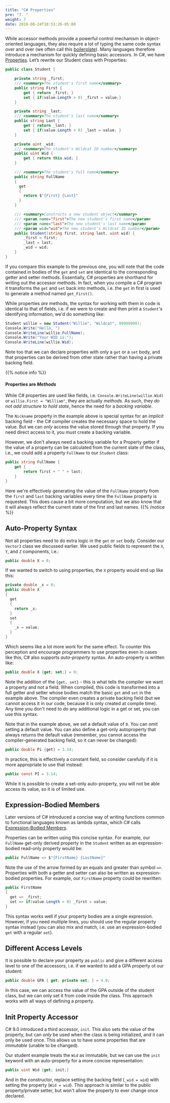 ```yaml
---
title: "C# Properties"
pre: "7. "
weight: 7
date: 2018-08-24T10:53:26-05:00
---
```


While accessor methods provide a powerful control mechanism in object-oriented languages, they also require a lot of typing the same code syntax over and over (we often call this [boilerplate](https://en.wikipedia.org/wiki/Boilerplate_text)).  Many languages therefore introduce a mechanism for quickly defining basic accessors.  In C#, we have [Properties](https://docs.microsoft.com/en-us/dotnet/csharp/programming-guide/classes-and-structs/properties).  Let’s rewrite our Student class with Properties:

```csharp
public class Student {

    private string _first;
    /// <summary>The student's first name</summary>
    public string First {
        get { return _first; }
        set { if(value.Length > 0) _first = value;}
    }

    private string _last;
    /// <summary>The student's last name</summary>
    public string Last {
        get { return _last; }
        set { if(value.Length > 0) _last = value; }
    }

    private uint _wid;
    /// <summary>The student's Wildcat ID number</summary>
    public uint Wid {
        get { return this.wid; }
    }

    /// <summary>The student's full name</summary>
    public string FullName 
    {
      get 
      {
        return $"{First} {Last}"
      }
    }

    /// <summary>Constructs a new student object</summary>
    /// <param name="first">The new student's first name</param>
    /// <param name="last">The new student's last name</param>
    /// <param wid="wid">The new student's Wildcat ID number</param>
    public Student(string first, string last, uint wid) {
        _first = first;
        _last = last;
        _wid = wid;
    }
}
```

If you compare this example to the previous one, you will note that the code contained in bodies of the `get` and `set` are identical to the corresponding getter and setter methods. Essentially, C# properties are shorthand for writing out the accessor methods.  In fact, when you compile a C# program it transforms the `get` and `set` back into methods, i.e. the `get` in first is used to generate a method named `get_First()`.

While properties _are_ methods, the syntax for working with them in code is identical to that of fields, i.e. if we were to create and then print a `Student`'s identifying information, we'd do something like: 

```csharp
Student willie = new Student("Willie", "Wildcat", 99999999);
Console.Write("Hello, ")
Console.WriteLine(willie.FullName);
Console.Write("Your WID is:");
Console.WriteLine(willie.Wid);
```

Note too that we can declare properties with only a `get` or a `set` body, and that properties can be derived from other state rather than having a private backing field.


{{% notice info %}}
#### Properties are _Methods_

While C# properties are used like fields, i.e. `Console.WriteLine(willie.Wid)` or `willie.First = "William"`, they are actually _methods_.  As such, they _do not add structure to hold state_, hence the need for a _backing variable_.  

The `Nickname` property in the example above is special syntax for an _implicit_ backing field - the C# compiler creates the necessary space to hold the value.  But we can _only_ access the value stored through that property.  If you need direct access to it, you _must_ create a backing variable.

However, we don't always need a backing variable for a Property getter if the value of a property can be calculated from the current state of the class, i.e., we could add a property `FullName` to our `Student` class:

```csharp 
public string FullName {
    get {
        return first + " " + last;
    }
}
```

Here we're effectively generating the value of the `FullName` property from the `first` and `last` backing variables every time the `FullName` property is requested.  This does cause a bit more computation, but we also know that it will always reflect the current state of the first and last names.
{{% /notice %}}

## Auto-Property Syntax
Not all properties need to do extra logic in the `get` or `set` body.  Consider our `Vector3` class we discussed earlier. We used public fields to represent the `X`, `Y`, and `Z` components, i.e.:

```csharp
public double X = 0;
```

If we wanted to switch to using properties, the `X` property would end up like this:

```csharp
private double _x = 0;
public double X 
{
  get 
  {
    return _x;
  }
  set 
  {
    _x = value;
  }
}
```

Which seems like a lot more work for the same effect. To counter this perception and encourage programmers to use properties even in cases like this, C# also supports _auto-property_ syntax. An auto-property is written like:

```csharp
public double X {get; set;} = 0;
```

Note the addition of the `{get, set}` - this is what tells the compiler we want a property and not a field.  When compiled, this code is transformed into a full getter and setter whose bodies match the basic `get` and `set` in the example above. The compiler even creates a private backing field (but we cannot access it in our code, because it is only created at compile time).  Any time you don't need to do any additional logic in a get or set, you can use this syntax.  

Note that in the example above, we set a default value of `0`.  You can omit setting a default value.  You can also define a get-only autoproperty that always returns the default value (remember, you cannot access the compiler-generated backing field, so it can never be changed):

```csharp
public double Pi {get} = 3.14;
```

In practice, this is effectively a constant field, so consider carefully if it is more appropriate to use that instead:

```csharp
public const PI = 3.14;
```

While it is possible to create a set-only auto-property, you will not be able access its value, so it is of limited use.

## Expression-Bodied Members

Later versions of C# introduced a concise way of writing functions common to functional languages known as lambda syntax, which C# calls [Expression-Bodied Members](https://learn.microsoft.com/en-us/dotnet/csharp/programming-guide/statements-expressions-operators/expression-bodied-members). 

Properties can be written using this concise syntax.  For example, our `FullName` get-only derived property in the `Student` written as an expression-bodied read-only property would be:

```csharp
public FullName => $"{FirstName} {LastName}"
```

Note the use of the arrow formed by an equals and greater than symbol `=>`.  Properties with both a getter and setter can also be written as expression-bodied properties.  For example, our `FirstName` property could be rewritten:

```csharp
public FirstName 
{
  get => _first;
  set => if(value.Length > 0) _first = value;
}
```

This syntax works well if your property bodies are a single expression.  However, if you need multiple lines, you should use the regular property syntax instead (you can also mix and match, i.e. use an expression-bodied `get` with a regular `set`).

## Different Access Levels

It is possible to declare your property as `public` and give a different access level to one of the accessors, i.e. if we wanted to add a GPA property ot our student:

```csharp
public double GPA { get; private set; } = 4.0;
```

In this case, we can access the value of the GPA outside of the student class, but we can only set it from code inside the class. This approach works with all ways of defining a property.

## Init Property Accessor

C# 9.0 introduced a third accessor, `init`.  This also sets the value of the property, but can _only_ be used when the class is being initialized, and it can only be used once. This allows us to have some properties that are _immutable_ (unable to be changed).

Our student example treats the `Wid` as immutable, but we can use the `init` keyword with an auto-property for a more concise representation:

```csharp
public uint Wid {get; init;}
```

And in the constructor, replace setting the backing field (`_wid = wid`) with setting the property (`Wid = wid`). This approach is similar to the public property/private setter, but won't allow the property to ever change once declared.